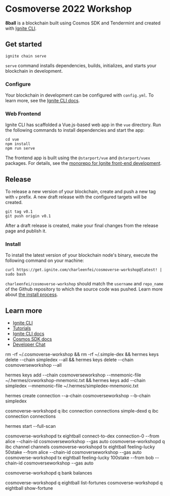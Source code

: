 # Cosmoverse 2022 Workshop 
**8ball** is a blockchain built using Cosmos SDK and Tendermint and created with [Ignite CLI](https://ignite.com/cli).

## Get started

```
ignite chain serve
```

`serve` command installs dependencies, builds, initializes, and starts your blockchain in development.

### Configure

Your blockchain in development can be configured with `config.yml`. To learn more, see the [Ignite CLI docs](https://docs.ignite.com).

### Web Frontend

Ignite CLI has scaffolded a Vue.js-based web app in the `vue` directory. Run the following commands to install dependencies and start the app:

```
cd vue
npm install
npm run serve
```

The frontend app is built using the `@starport/vue` and `@starport/vuex` packages. For details, see the [monorepo for Ignite front-end development](https://github.com/ignite/web).

## Release
To release a new version of your blockchain, create and push a new tag with `v` prefix. A new draft release with the configured targets will be created.

```
git tag v0.1
git push origin v0.1
```

After a draft release is created, make your final changes from the release page and publish it.

### Install
To install the latest version of your blockchain node's binary, execute the following command on your machine:

```
curl https://get.ignite.com/charleenfei/cosmoverse-workshop@latest! | sudo bash
```
`charleenfei/cosmoverse-workshop` should match the `username` and `repo_name` of the Github repository to which the source code was pushed. Learn more about [the install process](https://github.com/allinbits/starport-installer).

## Learn more

- [Ignite CLI](https://ignite.com/cli)
- [Tutorials](https://docs.ignite.com/guide)
- [Ignite CLI docs](https://docs.ignite.com)
- [Cosmos SDK docs](https://docs.cosmos.network)
- [Developer Chat](https://discord.gg/ignite)

rm -rf ~/.cosmoverse-workshop && rm -rf ~/.simple-dex && hermes keys delete --chain simpledex --all && hermes keys delete --chain cosmoverseworkshop --all

hermes keys add --chain cosmoverseworkshop --mnemonic-file ~/.hermes/cvworkshop-mnemonic.txt && hermes keys add --chain simpledex --mnemonic-file ~/.hermes/simpledex-mnemonic.txt

hermes create connection --a-chain cosmoverseworkshop --b-chain simpledex

cosmoverse-workshopd q ibc connection connections 
simple-dexd q ibc connection connections        

hermes start --full-scan

cosmoverse-workshopd tx eightball connect-to-dex connection-0 --from alice --chain-id cosmoverseworkshop --gas auto 
cosmoverse-workshopd q ibc channel channels
cosmoverse-workshopd tx eightball feeling-lucky 50stake --from alice --chain-id cosmoverseworkshop --gas auto 
cosmoverse-workshopd tx eightball feeling-lucky 100stake --from bob --chain-id cosmoverseworkshop --gas auto

cosmoverse-workshopd q bank balances

cosmoverse-workshopd q eightball list-fortunes
cosmoverse-workshopd q eightball show-fortune


